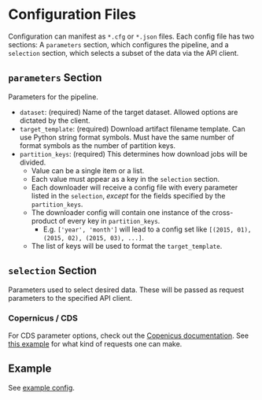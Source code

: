 # Configuration Files

Configuration can manifest as `*.cfg` or `*.json` files. Each config file has two sections: A `parameters` section, which
configures the pipeline, and a `selection` section, which selects a subset of the data via the API client.

## `parameters` Section

Parameters for the pipeline.

* `dataset`: (required) Name of the target dataset. Allowed options are dictated by the client.
* `target_template`: (required) Download artifact filename template. Can use Python string format symbols. Must have the same number of format symbols as the number of partition keys.
* `partition_keys`: (required) This determines how download jobs will be divided. 
  * Value can be a single item or a list.
  * Each value must appear as a key in the `selection` section.
  * Each downloader will receive a config file with every parameter listed in the `selection`, _except_ for the fields specified by the `partition_keys`.
  * The downloader config will contain one instance of the cross-product of every key in `partition_keys`. 
    * E.g. `['year', 'month']` will lead to a config set like `[(2015, 01), (2015, 02), (2015, 03), ...]`.
  * The list of keys will be used to format the `target_template`.

## `selection` Section

Parameters used to select desired data. These will be passed as request parameters to the specified API client.

### Copernicus / CDS
For CDS parameter options, check out the [Copenicus documentation](https://cds.climate.copernicus.eu/cdsapp#!/search?type=dataset).
See [this example](https://cds.climate.copernicus.eu/cdsapp#!/dataset/reanalysis-era5-pressure-levels?tab=form)
for what kind of requests one can make.

## Example

See [example config](example_config.cfg).

